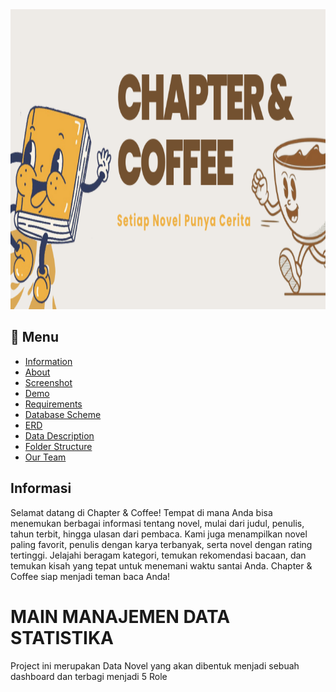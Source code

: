 <div align="center">
  <img width="1920" height="480" src="Image/Header Chapter & Coffee .png">
</div>

## :bookmark_tabs: Menu

- [Information](#Informasi)
- [About](#clipboard-About)
- [Screenshot](#camera-Screenshot)
- [Demo](#card_file_box-Demo)
- [Requirements](#exclamation-Requirements)
- [Database Scheme](#floppy_disk-Database-Scheme)
- [ERD](#rotating_light-ERD)
- [Data Description](#heavy_check_mark-Data-Description)
- [Folder Structure](#open_file_folder-Folder-Structure)
- [Our Team](#heavy_heart_exclamation-Our-Team)


## Informasi
Selamat datang di Chapter & Coffee!
Tempat di mana Anda bisa menemukan berbagai informasi tentang novel, mulai dari judul, penulis, tahun terbit, hingga ulasan dari pembaca. Kami juga menampilkan novel paling favorit, penulis dengan karya terbanyak, serta novel dengan rating tertinggi.
Jelajahi beragam kategori, temukan rekomendasi bacaan, dan temukan kisah yang tepat untuk menemani waktu santai Anda. Chapter & Coffee siap menjadi teman baca Anda!


# MAIN MANAJEMEN DATA STATISTIKA
 Project ini merupakan Data Novel yang akan dibentuk menjadi sebuah dashboard dan terbagi menjadi 5 Role
